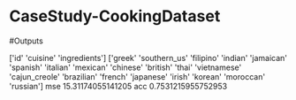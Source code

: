 # CaseStudy-CookingDataset
#Outputs

['id' 'cuisine' 'ingredients']
['greek' 'southern_us' 'filipino' 'indian' 'jamaican' 'spanish' 'italian'
 'mexican' 'chinese' 'british' 'thai' 'vietnamese' 'cajun_creole'
 'brazilian' 'french' 'japanese' 'irish' 'korean' 'moroccan' 'russian']
mse 15.31174055141205
acc 0.7531215955752953
